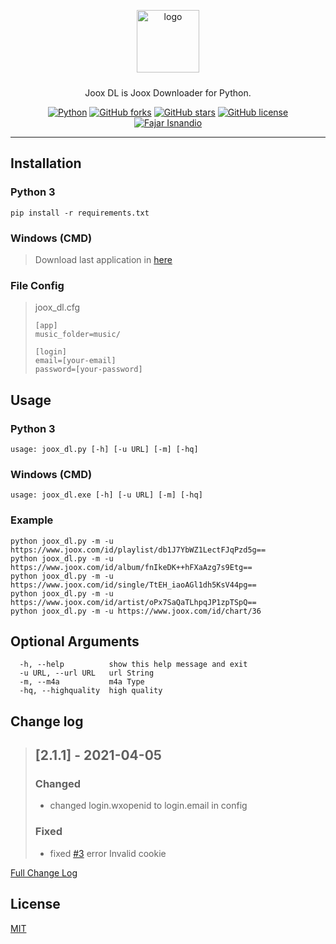 ﻿<p align="center">
    <img alt="logo" src="https://fajar-isnandio.com/wp-content/uploads/2020/12/joox_dl.png"  height="100" style="margin-bottom: 10px;">
</p>
<p align="center">Joox DL is Joox Downloader for Python.</p>
<p align="center">
    <a href="https://www.python.org/downloads/release/python-391/"><img alt="Python" src="https://img.shields.io/badge/python-v3.9-blue"></a>
    <a href="https://github.com/jaris58/joox_dl/network"><img alt="GitHub forks" src="https://img.shields.io/github/forks/jaris58/joox_dl"></a>
    <a href="https://github.com/jaris58/joox_dl/stargazers"><img alt="GitHub stars" src="https://img.shields.io/github/stars/jaris58/joox_dl"></a>
    <a href="https://github.com/jaris58/joox_dl/blob/master/LICENSE"><img alt="GitHub license" src="https://img.shields.io/github/license/jaris58/joox_dl"></a>
    <br>
    <a href="https://fajar-isnandio.com">
        <img src="https://fajar-isnandio.com/wp-content/uploads/2015/02/fajar-isnandio-com.png" alt="Fajar Isnandio">
    </a>
</p>

----

## Installation
### Python 3
```install
pip install -r requirements.txt
```
### Windows (CMD)
> Download last application in [here](https://github.com/jaris58/joox_dl/releases/latest)
### File Config
> joox_dl.cfg
> ```config
> [app]
> music_folder=music/
>
> [login]
> email=[your-email]
> password=[your-password]
> ```
## Usage
### Python 3
```usage python
usage: joox_dl.py [-h] [-u URL] [-m] [-hq]
```
### Windows (CMD)
```usage windows
usage: joox_dl.exe [-h] [-u URL] [-m] [-hq]
```
### Example
```example
python joox_dl.py -m -u https://www.joox.com/id/playlist/db1J7YbWZ1LectFJqPzd5g==
python joox_dl.py -m -u https://www.joox.com/id/album/fnIkeDK++hFXaAzg7s9Etg==
python joox_dl.py -m -u https://www.joox.com/id/single/TtEH_iaoAGl1dh5KsV44pg==
python joox_dl.py -m -u https://www.joox.com/id/artist/oPx7SaQaTLhpqJP1zpTSpQ==
python joox_dl.py -m -u https://www.joox.com/id/chart/36
```

## Optional Arguments
```optar
  -h, --help          show this help message and exit
  -u URL, --url URL   url String
  -m, --m4a           m4a Type
  -hq, --highquality  high quality

```

## Change log
> ## [2.1.1] - 2021-04-05
>  
> ### Changed
> 
> - changed login.wxopenid to login.email in config
>  
> ### Fixed 
> 
> - fixed [#3](https://github.com/jaris58/joox_dl/issues/3#issue-849974043) error Invalid cookie

[Full Change Log](https://github.com/jaris58/joox_dl/blob/master/CHANGELOG.md)
## License
[MIT](https://en.wikipedia.org/wiki/MIT_License)